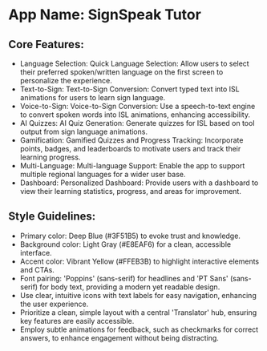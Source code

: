 # **App Name**: SignSpeak Tutor

## Core Features:

- Language Selection: Quick Language Selection: Allow users to select their preferred spoken/written language on the first screen to personalize the experience.
- Text-to-Sign: Text-to-Sign Conversion: Convert typed text into ISL animations for users to learn sign language.
- Voice-to-Sign: Voice-to-Sign Conversion: Use a speech-to-text engine to convert spoken words into ISL animations, enhancing accessibility.
- AI Quizzes: AI Quiz Generation: Generate quizzes for ISL based on tool output from sign language animations.
- Gamification: Gamified Quizzes and Progress Tracking: Incorporate points, badges, and leaderboards to motivate users and track their learning progress.
- Multi-Language: Multi-language Support: Enable the app to support multiple regional languages for a wider user base.
- Dashboard: Personalized Dashboard: Provide users with a dashboard to view their learning statistics, progress, and areas for improvement.

## Style Guidelines:

- Primary color: Deep Blue (#3F51B5) to evoke trust and knowledge.
- Background color: Light Gray (#E8EAF6) for a clean, accessible interface.
- Accent color: Vibrant Yellow (#FFEB3B) to highlight interactive elements and CTAs.
- Font pairing: 'Poppins' (sans-serif) for headlines and 'PT Sans' (sans-serif) for body text, providing a modern yet readable design.
- Use clear, intuitive icons with text labels for easy navigation, enhancing the user experience.
- Prioritize a clean, simple layout with a central 'Translator' hub, ensuring key features are easily accessible.
- Employ subtle animations for feedback, such as checkmarks for correct answers, to enhance engagement without being distracting.